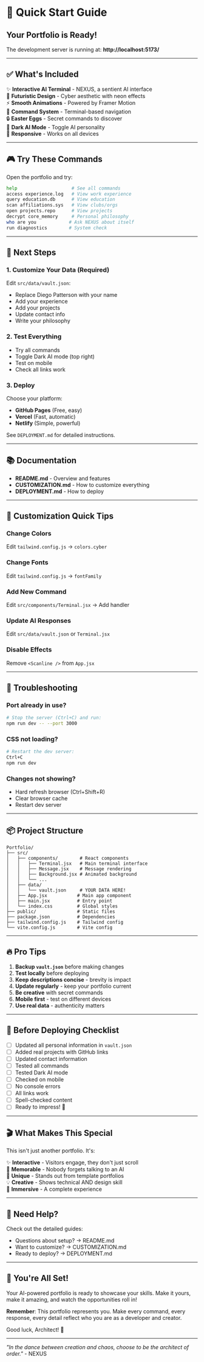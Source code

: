 # 🚀 Quick Start Guide

## Your Portfolio is Ready!

The development server is running at: **http://localhost:5173/**

---

## ✅ What's Included

✨ **Interactive AI Terminal** - NEXUS, a sentient AI interface  
🎨 **Futuristic Design** - Cyber aesthetic with neon effects  
⚡ **Smooth Animations** - Powered by Framer Motion  
🎯 **Command System** - Terminal-based navigation  
🔒 **Easter Eggs** - Secret commands to discover  
🌙 **Dark AI Mode** - Toggle AI personality  
📱 **Responsive** - Works on all devices  

---

## 🎮 Try These Commands

Open the portfolio and try:

```bash
help                    # See all commands
access experience.log   # View work experience
query education.db      # View education
scan affiliations.sys   # View clubs/orgs
open projects.repo      # View projects
decrypt core_memory     # Personal philosophy
who are you            # Ask NEXUS about itself
run diagnostics        # System check
```

---

## 📝 Next Steps

### 1. **Customize Your Data** (Required)

Edit `src/data/vault.json`:
- Replace Diego Patterson with your name
- Add your experience
- Add your projects
- Update contact info
- Write your philosophy

### 2. **Test Everything**

- Try all commands
- Toggle Dark AI mode (top right)
- Test on mobile
- Check all links work

### 3. **Deploy**

Choose your platform:
- **GitHub Pages** (Free, easy)
- **Vercel** (Fast, automatic)
- **Netlify** (Simple, powerful)

See `DEPLOYMENT.md` for detailed instructions.

---

## 📚 Documentation

- **README.md** - Overview and features
- **CUSTOMIZATION.md** - How to customize everything
- **DEPLOYMENT.md** - How to deploy

---

## 🎨 Customization Quick Tips

### Change Colors
Edit `tailwind.config.js` → `colors.cyber`

### Change Fonts
Edit `tailwind.config.js` → `fontFamily`

### Add New Command
Edit `src/components/Terminal.jsx` → Add handler

### Update AI Responses
Edit `src/data/vault.json` or `Terminal.jsx`

### Disable Effects
Remove `<Scanline />` from `App.jsx`

---

## 🐛 Troubleshooting

### Port already in use?
```bash
# Stop the server (Ctrl+C) and run:
npm run dev -- --port 3000
```

### CSS not loading?
```bash
# Restart the dev server:
Ctrl+C
npm run dev
```

### Changes not showing?
- Hard refresh browser (Ctrl+Shift+R)
- Clear browser cache
- Restart dev server

---

## 📦 Project Structure

```
Portfolio/
├── src/
│   ├── components/        # React components
│   │   ├── Terminal.jsx   # Main terminal interface
│   │   ├── Message.jsx    # Message rendering
│   │   ├── Background.jsx # Animated background
│   │   └── ...
│   ├── data/
│   │   └── vault.json     # YOUR DATA HERE!
│   ├── App.jsx           # Main app component
│   ├── main.jsx          # Entry point
│   └── index.css         # Global styles
├── public/               # Static files
├── package.json          # Dependencies
├── tailwind.config.js    # Tailwind config
└── vite.config.js        # Vite config
```

---

## 🔥 Pro Tips

1. **Backup `vault.json`** before making changes
2. **Test locally** before deploying
3. **Keep descriptions concise** - brevity is impact
4. **Update regularly** - keep your portfolio current
5. **Be creative** with secret commands
6. **Mobile first** - test on different devices
7. **Use real data** - authenticity matters

---

## 🎯 Before Deploying Checklist

- [ ] Updated all personal information in `vault.json`
- [ ] Added real projects with GitHub links
- [ ] Updated contact information
- [ ] Tested all commands
- [ ] Tested Dark AI mode
- [ ] Checked on mobile
- [ ] No console errors
- [ ] All links work
- [ ] Spell-checked content
- [ ] Ready to impress! 🚀

---

## 🎬 What Makes This Special

This isn't just another portfolio. It's:

✨ **Interactive** - Visitors engage, they don't just scroll  
🤖 **Memorable** - Nobody forgets talking to an AI  
🎨 **Unique** - Stands out from template portfolios  
💡 **Creative** - Shows technical AND design skill  
🔮 **Immersive** - A complete experience  

---

## 💬 Need Help?

Check out the detailed guides:
- Questions about setup? → README.md
- Want to customize? → CUSTOMIZATION.md
- Ready to deploy? → DEPLOYMENT.md

---

## 🎉 You're All Set!

Your AI-powered portfolio is ready to showcase your skills. Make it yours, make it amazing, and watch the opportunities roll in! 

**Remember**: This portfolio represents you. Make every command, every response, every detail reflect who you are as a developer and creator.

Good luck, Architect! 🚀

---

*"In the dance between creation and chaos, choose to be the architect of order."* - NEXUS
